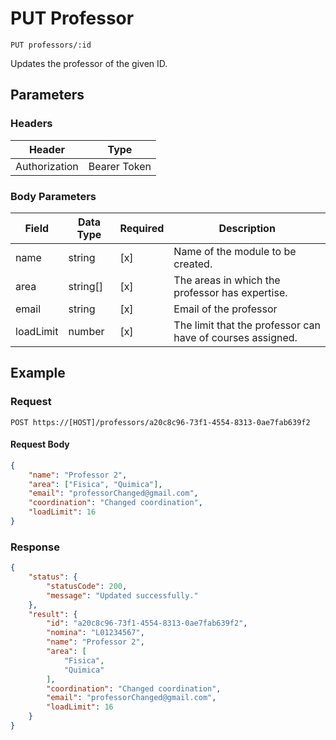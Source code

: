 # PUT Professor

    PUT professors/:id
    
Updates the professor of the given ID.

## Parameters

### Headers
Header | Type
--- | ---
Authorization | Bearer Token

### Body Parameters

Field | Data Type | Required | Description
--- | --- | --- | ---
name | string | [x] | Name of the module to be created.
area | string[] | [x] | The areas in which the professor has expertise.
email | string | [x] | Email of the professor
loadLimit | number | [x] | The limit that the professor can have of courses assigned.

## Example
### Request

    POST https://[HOST]/professors/a20c8c96-73f1-4554-8313-0ae7fab639f2

#### Request Body    
```json
{
    "name": "Professor 2",
    "area": ["Fisica", "Quimica"],
    "email": "professorChanged@gmail.com",
    "coordination": "Changed coordination",
    "loadLimit": 16
}
```

### Response
``` json
{
    "status": {
        "statusCode": 200,
        "message": "Updated successfully."
    },
    "result": {
        "id": "a20c8c96-73f1-4554-8313-0ae7fab639f2",
        "nomina": "L01234567",
        "name": "Professor 2",
        "area": [
            "Fisica",
            "Quimica"
        ],
        "coordination": "Changed coordination",
        "email": "professorChanged@gmail.com",
        "loadLimit": 16
    }
}
```
